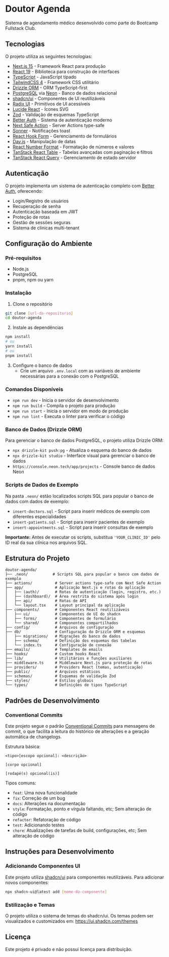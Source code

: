 # Doutor Agenda

Sistema de agendamento médico desenvolvido como parte do Bootcamp Fullstack Club.

## Tecnologias

O projeto utiliza as seguintes tecnologias:

- [Next.js 15](https://nextjs.org/) - Framework React para produção
- [React 19](https://react.dev/) - Biblioteca para construção de interfaces
- [TypeScript](https://www.typescriptlang.org/) - JavaScript tipado
- [TailwindCSS 4](https://tailwindcss.com/) - Framework CSS utilitário
- [Drizzle ORM](https://orm.drizzle.team/) - ORM TypeScript-first
- [PostgreSQL](https://www.postgresql.org/) via [Neon](https://neon.tech) - Banco de dados relacional
- [shadcn/ui](https://ui.shadcn.com/) - Componentes de UI reutilizáveis
- [Radix UI](https://www.radix-ui.com/) - Primitivos de UI acessíveis
- [Lucide React](https://lucide.dev/) - Ícones SVG
- [Zod](https://zod.dev/) - Validação de esquemas TypeScript
- [Better Auth](https://www.better-auth.com/) - Sistema de autenticação moderno
- [Next Safe Action](https://next-safe-action.dev/) - Server Actions type-safe
- [Sonner](https://sonner.emilkowal.ski/) - Notificações toast
- [React Hook Form](https://react-hook-form.com/) - Gerenciamento de formulários
- [Day.js](https://day.js.org/) - Manipulação de datas
- [React Number Format](https://react-number-format.com/) - Formatação de números e valores
- [TanStack React Table](https://tanstack.com/table/latest) - Tabelas avançadas com paginação e filtros
- [TanStack React Query](https://tanstack.com/query/latest) - Gerenciamento de estado servidor

## Autenticação

O projeto implementa um sistema de autenticação completo com [Better Auth](https://www.better-auth.com/), oferecendo:

- Login/Registro de usuários
- Recuperação de senha
- Autenticação baseada em JWT
- Proteção de rotas
- Gestão de sessões seguras
- Sistema de clínicas multi-tenant

## Configuração do Ambiente

### Pré-requisitos

- Node.js
- PostgreSQL
- pnpm, npm ou yarn

### Instalação

1. Clone o repositório

```bash
git clone [url-do-repositorio]
cd doutor-agenda
```

2. Instale as dependências

```bash
npm install
# ou
yarn install
# ou
pnpm install
```

3. Configure o banco de dados
   - Crie um arquivo `.env.local` com as variáveis de ambiente necessárias para a conexão com o PostgreSQL

### Comandos Disponíveis

- `npm run dev` - Inicia o servidor de desenvolvimento
- `npm run build` - Compila o projeto para produção
- `npm run start` - Inicia o servidor em modo de produção
- `npm run lint` - Executa o linter para verificar o código

### Banco de Dados (Drizzle ORM)

Para gerenciar o banco de dados PostgreSQL, o projeto utiliza Drizzle ORM:

- `npx drizzle-kit push:pg` - Atualiza o esquema do banco de dados
- `npx drizzle-kit studio` - Interface visual para gerenciar o banco de dados
- `https://console.neon.tech/app/projects` - Console banco de dados Neon

### Scripts de Dados de Exemplo

Na pasta `.neon/` estão localizados scripts SQL para popular o banco de dados com dados de exemplo:

- `insert-doctors.sql` - Script para inserir médicos de exemplo com diferentes especialidades
- `insert-patients.sql` - Script para inserir pacientes de exemplo
- `insert-appointments.sql` - Script para inserir consultas de exemplo

**Importante:** Antes de executar os scripts, substitua `'YOUR_CLINIC_ID'` pelo ID real da sua clínica nos arquivos SQL.

## Estrutura do Projeto

```
doutor-agenda/
├── .neon/           # Scripts SQL para popular o banco com dados de exemplo
├── actions/          # Server actions type-safe com Next Safe Action
├── app/              # Aplicação Next.js e rotas da aplicação
│   ├── (auth)/       # Rotas de autenticação (login, registro, etc.)
│   ├── (dashboard)/  # Área restrita do sistema após login
│   ├── api/          # Rotas de API
│   └── layout.tsx    # Layout principal da aplicação
├── components/       # Componentes React reutilizáveis
│   ├── ui/           # Componentes de UI do shadcn
│   ├── forms/        # Componentes de formulário
│   └── shared/       # Componentes compartilhados
├── config/           # Arquivos de configuração
├── db/               # Configuração do Drizzle ORM e esquemas
│   ├── migrations/   # Migrações do banco de dados
│   ├── schema/       # Definição dos esquemas das tabelas
│   └── index.ts      # Configuração de conexão
├── emails/           # Templates de emails
├── hooks/            # Custom hooks React
├── lib/              # Utilitários e funções auxiliares
├── middleware.ts     # Middleware Next.js para proteção de rotas
├── providers/        # Providers React (temas, autenticação)
├── public/           # Arquivos estáticos
├── schemas/          # Esquemas de validação Zod
├── styles/           # Estilos globais
└── types/            # Definições de tipos TypeScript
```

## Padrões de Desenvolvimento

### Conventional Commits

Este projeto segue o padrão [Conventional Commits](https://www.conventionalcommits.org/en/v1.0.0/) para mensagens de commit, o que facilita a leitura do histórico de alterações e a geração automática de changelogs.

Estrutura básica:

```
<tipo>[escopo opcional]: <descrição>

[corpo opcional]

[rodapé(s) opcional(is)]
```

Tipos comuns:

- `feat`: Uma nova funcionalidade
- `fix`: Correção de um bug
- `docs`: Alterações na documentação
- `style`: Formatação, ponto e vírgula faltando, etc; Sem alteração de código
- `refactor`: Refatoração de código
- `test`: Adicionando testes
- `chore`: Atualizações de tarefas de build, configurações, etc; Sem alteração de código

## Instruções para Desenvolvimento

### Adicionando Componentes UI

Este projeto utiliza [shadcn/ui](https://ui.shadcn.com/) para componentes reutilizáveis. Para adicionar novos componentes:

```bash
npx shadcn-ui@latest add [nome-do-componente]
```

### Estilização e Temas

O projeto utiliza o sistema de temas do shadcn/ui. Os temas podem ser visualizados e customizados em: https://ui.shadcn.com/themes

## Licença

Este projeto é privado e não possui licença para distribuição.
